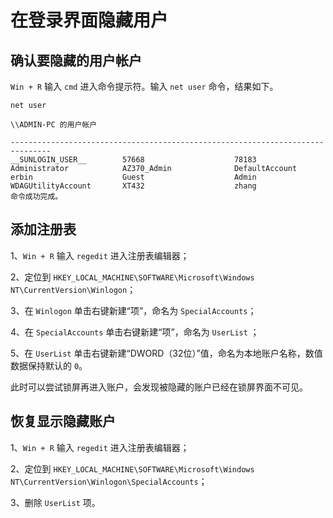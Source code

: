 # 在登录界面隐藏用户

## 确认要隐藏的用户帐户

`Win + R` 输入 `cmd` 进入命令提示符。输入 `net user` 命令，结果如下。

```batch
net user

\\ADMIN-PC 的用户帐户

-------------------------------------------------------------------------------
__SUNLOGIN_USER__        57668                    78183
Administrator            AZ370_Admin              DefaultAccount
erbin                    Guest                    Admin
WDAGUtilityAccount       XT432                    zhang
命令成功完成。

```

## 添加注册表

1、`Win + R` 输入 `regedit` 进入注册表编辑器；

2、定位到 `HKEY_LOCAL_MACHINE\SOFTWARE\Microsoft\Windows NT\CurrentVersion\Winlogon`；

3、在 `Winlogon` 单击右键新建“项”，命名为 `SpecialAccounts`；

4、在 `SpecialAccounts` 单击右键新建“项”，命名为 `UserList` ；

5、在 `UserList` 单击右键新建“DWORD（32位）”值，命名为本地账户名称，数值数据保持默认的 `0`。

此时可以尝试锁屏再进入账户，会发现被隐藏的账户已经在锁屏界面不可见。

## 恢复显示隐藏账户

1、`Win + R` 输入 `regedit` 进入注册表编辑器；

2、定位到 `HKEY_LOCAL_MACHINE\SOFTWARE\Microsoft\Windows NT\CurrentVersion\Winlogon\SpecialAccounts`；

3、删除 `UserList` 项。
